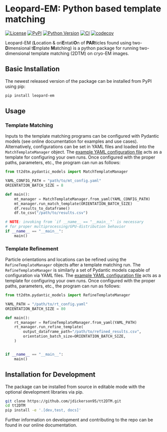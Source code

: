 # Leopard-EM: Python based template matching

[![License](https://img.shields.io/pypi/l/tt2DTM.svg?color=green)](https://github.com/jdickerson95/tt2DTM/raw/main/LICENSE)
[![PyPI](https://img.shields.io/pypi/v/tt2DTM.svg?color=green)](https://pypi.org/project/tt2DTM)
[![Python Version](https://img.shields.io/pypi/pyversions/tt2DTM.svg?color=green)](https://python.org)
[![CI](https://github.com/jdickerson95/tt2DTM/actions/workflows/ci.yml/badge.svg)](https://github.com/jdickerson95/tt2DTM/actions/workflows/ci.yml)
[![codecov](https://codecov.io/gh/jdickerson95/tt2DTM/branch/main/graph/badge.svg)](https://codecov.io/gh/jdickerson95/tt2DTM)

Leopard-EM (**L**ocation & ori**E**ntati**O**n of **PAR**ticles found using two-**D**imensional t**E**mplate **M**atching) is a python package for running two-dimensional template matching (2DTM) on cryo-EM images.

<!-- ## Documentation and Examples

See the `/examples` directory for a set of Jupyter notebooks demonstrating some basic usage of the package.
More extensive documentation can be found at (TODO: Add link to documentation site). -->

## Basic Installation

The newest released version of the package can be installed from PyPI using pip:

```bash
pip install leopard-em
```

## Usage

### Template Matching

Inputs to the template matching programs can be configured with Pydantic models (see online documentation for examples and use cases).
Alternatively, configurations can be set in YAML files and loaded into the `MatchTemplateManager` object.
The [example YAML configuration file](match_template_example_config.yaml) acts as a template for configuring your own runs.
Once configured with the proper paths, parameters, etc., the program can run as follows:

```python
from tt2dtm.pydantic_models import MatchTemplateManager

YAML_CONFIG_PATH = "path/to/mt_config.yaml"
ORIENTATION_BATCH_SIZE = 8

def main():
    mt_manager = MatchTemplateManager.from_yaml(YAML_CONFIG_PATH)
    mt_manager.run_match_template(ORIENTATION_BATCH_SIZE)
    df.results_to_dataframe()
    df.to_csv("/path/to/results.csv")

# NOTE: invoking from `if __name__ == "__main__"` is necessary
# for proper multiprocessing/GPU-distribution behavior
if __name__ == "__main__":
    main()
```

### Template Refinement

Particle orientations and locations can be refined using the `RefineTemplateManager` objects after a template matching run.
The `RefineTemplateManager` is similarly a set of Pydantic models capable of configuration via YAML files.
The [example YAML configuration file](refine_template_example_config.yaml) acts as a template for configuring your own runs.
Once configured with the proper paths, parameters, etc., the program can run as follows:

```python
from tt2dtm.pydantic_models import RefineTemplateManager

YAML_PATH = "/path/to/rt_config.yaml"
ORIENTATION_BATCH_SIZE = 80

def main():
    rt_manager = RefineTemplateManager.from_yaml(YAML_PATH)
    rt_manager.run_refine_template(
        output_dataframe_path="/path/to/refined_results.csv",
        orientation_batch_size=ORIENTATION_BATCH_SIZE,
    )


if __name__ == "__main__":
    main()

```

## Installation for Development

The package can be installed from source in editable mode with the optional development libraries via pip.

```bash
git clone https://github.com/jdickerson95/tt2DTM.git
cd tt2DTM
pip install -e '.[dev,test, docs]'
```

Further information on development and contributing to the repo can be found in our online documentation.